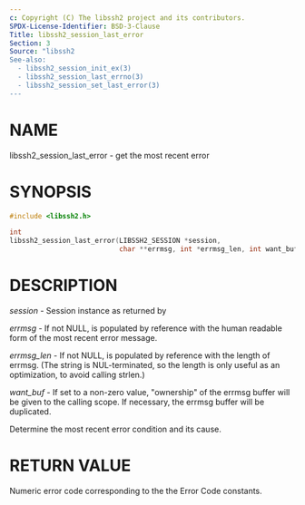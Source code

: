 ```yaml
---
c: Copyright (C) The libssh2 project and its contributors.
SPDX-License-Identifier: BSD-3-Clause
Title: libssh2_session_last_error
Section: 3
Source: "libssh2
See-also:
  - libssh2_session_init_ex(3)
  - libssh2_session_last_errno(3)
  - libssh2_session_set_last_error(3)
---
```


# NAME

libssh2_session_last_error - get the most recent error

# SYNOPSIS

~~~c
#include <libssh2.h>

int
libssh2_session_last_error(LIBSSH2_SESSION *session,
                           char **errmsg, int *errmsg_len, int want_buf);
~~~

# DESCRIPTION

*session* - Session instance as returned by

*errmsg* - If not NULL, is populated by reference with the human
readable form of the most recent error message.

*errmsg_len* - If not NULL, is populated by reference with the length
of errmsg. (The string is NUL-terminated, so the length is only useful as
an optimization, to avoid calling strlen.)

*want_buf* - If set to a non-zero value, "ownership" of the errmsg
buffer will be given to the calling scope. If necessary, the errmsg buffer
will be duplicated.

Determine the most recent error condition and its cause.

# RETURN VALUE

Numeric error code corresponding to the the Error Code constants.

